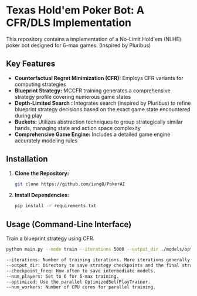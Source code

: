 # Texas Hold'em Poker Bot: A CFR/DLS Implementation

This repository contains a implementation of a No-Limit Hold'em (NLHE) poker bot designed for 6-max games. (Inspired by Pluribus)

## Key Features

*   **Counterfactual Regret Minimization (CFR):** Employs CFR variants for computing strategies
*   **Blueprint Strategy:** MCCFR training generates a comprehensive strategy profile covering numerous game states
*   **Depth-Limited Search :** Integrates search (inspired by Pluribus) to refine blueprint strategy decisions based on the exact game state encountered during play
*   **Buckets:** Utilizes abstraction techniques to group strategically similar hands, managing state and action space complexity
*   **Comprehensive Game Engine:** Includes a detailed game engine accurately modeling rules

## Installation

1.  **Clone the Repository:**
    ```bash
    git clone https://github.com/ivng8/PokerAI
    ```
2.  **Install Dependencies:**
    ```bash
    pip install -r requirements.txt
    ```

## Usage (Command-Line Interface)
Train a blueprint strategy using CFR.

```bash
python main.py --mode train --iterations 5000 --output_dir ./models/optimized_6max --checkpoint_freq 500 --num_players 6 --optimized --num_workers 4
```
```bash
--iterations: Number of training iterations. More iterations generally yield stronger strategies but require more time.
--output_dir: Directory to save strategy checkpoints and the final strategy (final_strategy.pkl).
--checkpoint_freq: How often to save intermediate models.
--num_players: Set to 6 for 6-max training.
--optimized: Use the parallel OptimizedSelfPlayTrainer.
--num_workers: Number of CPU cores for parallel training.
```
